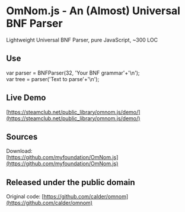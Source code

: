 # OmNom.js - An (Almost) Universal BNF Parser

 Lightweight Universal BNF Parser, pure JavaScript, ~300 LOC

## Use
 var parser = BNFParser(32, 'Your BNF grammar'+'\n');  
 var tree = parser('Text to parse'+'\n');

## Live Demo
  [https://steamclub.net/public_library/omnom.js/demo/](https://steamclub.net/public_library/omnom.js/demo/)

## Sources
Download:  
 [https://github.com/myfoundation/OmNom.js](https://github.com/myfoundation/OmNom.js)

## Released under the public domain
 Original code: [https://github.com/calder/omnom](https://github.com/calder/omnom)


